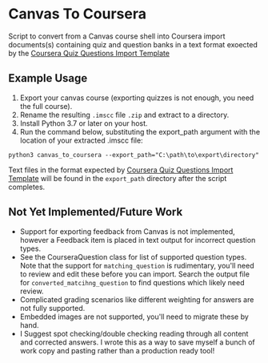 # Canvas To Coursera

Script to convert from a Canvas course shell into Coursera import documents(s) containing
quiz and question banks in a text format exoected by the
[Coursera Quiz Questions Import Template](https://www.coursera.org/template-documents/coursera-quiz-questions-import-template)

## Example Usage

1. Export your canvas course (exporting quizzes is not enough, you need the full course).
2. Rename the resulting `.imscc` file `.zip` and extract to a directory.
3. Install Python 3.7 or later on your host.
4. Run the command below, substituting the export_path argument with the location of your extracted
.imscc file: 
```
python3 canvas_to_coursera --export_path="C:\path\to\export\directory"
```

Text files in the format expected by [Coursera Quiz Questions Import Template](https://www.coursera.support/s/article/360026695752-Use-Shareable-Templates-to-Create-Course-Content?)
will be found in the `export_path` directory after the script completes.

## Not Yet Implemented/Future Work

* Support for exporting feedback from Canvas is not implemented, however a Feedback item
is placed in text output for incorrect question types.
* See the CourseraQuestion class for list of supported question types.  Note that the support
for `matching_question` is rudimentary, you'll need to review and edit these before you can import.  Search
the output file for `converted_matcihng_question` to find questions which likely need review.
* Complicated grading scenarios like different weighting for answers are not fully supported.
* Embedded images are not supported, you'll need to migrate these by hand.
* I Suggest spot checking/double checking reading through all content and corrected answers.  I wrote this
as a way to save myself a bunch of work copy and pasting rather than a production ready tool!  

